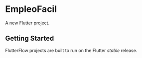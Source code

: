 # EmpleoFacil

A new Flutter project.

## Getting Started

FlutterFlow projects are built to run on the Flutter _stable_ release.
